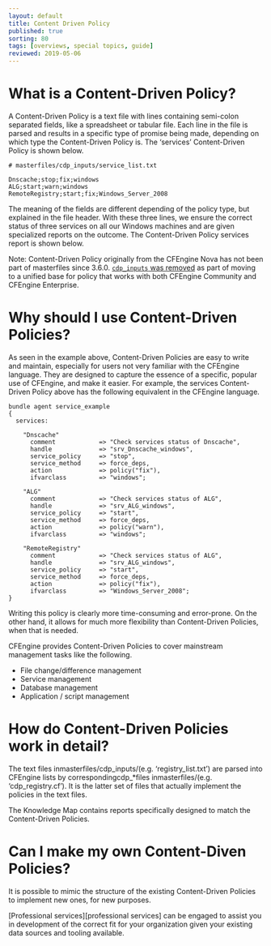 ```yaml
---
layout: default
title: Content Driven Policy
published: true
sorting: 80
tags: [overviews, special topics, guide]
reviewed: 2019-05-06
---
```


# What is a Content-Driven Policy?


A Content-Driven Policy is a text file with lines containing semi-colon
separated fields, like a spreadsheet or tabular file. Each line in the file is
parsed and results in a specific type of promise being made, depending on which
type the Content-Driven Policy is. The ‘services’ Content-Driven Policy is shown
below.

```
# masterfiles/cdp_inputs/service_list.txt

Dnscache;stop;fix;windows
ALG;start;warn;windows
RemoteRegistry;start;fix;Windows_Server_2008
```

The meaning of the fields are different depending of the policy type, but
explained in the file header. With these three lines, we ensure the correct
status of three services on all our Windows machines and are given specialized
reports on the outcome. The Content-Driven Policy services report is shown
below.

Note: Content-Driven Policy originally from the CFEngine Nova has not been part
of masterfiles since 3.6.0. [`cdp_inputs` was removed](https://github.com/cfengine/masterfiles/commit/4d05f6154098624bc042fe02ff7a9d25b7a16b44) as part of moving to a
unified base for policy that works with both CFEngine Community and CFEngine
Enterprise.

# Why should I use Content-Driven Policies?


As seen in the example above, Content-Driven Policies are easy to write and
maintain, especially for users not very familiar with the CFEngine language.
They are designed to capture the essence of a specific, popular use of CFEngine,
and make it easier. For example, the services Content-Driven Policy above has
the following equivalent in the CFEngine language.

```cf3
bundle agent service_example
{
  services:

    "Dnscache"
      comment            => "Check services status of Dnscache",
      handle             => "srv_Dnscache_windows",
      service_policy     => "stop",
      service_method     => force_deps,
      action             => policy("fix"),
      ifvarclass         => "windows";

    "ALG"
      comment            => "Check services status of ALG",
      handle             => "srv_ALG_windows",
      service_policy     => "start",
      service_method     => force_deps,
      action             => policy("warn"),
      ifvarclass         => "windows";

    "RemoteRegistry"
      comment            => "Check services status of ALG",
      handle             => "srv_ALG_windows",
      service_policy     => "start",
      service_method     => force_deps,
      action             => policy("fix"),
      ifvarclass         => "Windows_Server_2008";
}
```

Writing this policy is clearly more time-consuming and error-prone. On the other
hand, it allows for much more flexibility than Content-Driven Policies, when
that is needed.

CFEngine provides Content-Driven Policies to cover mainstream management tasks
like the following.

* File change/difference management
* Service management
* Database management
* Application / script management

# How do Content-Driven Policies work in detail?


The text files inmasterfiles/cdp_inputs/(e.g. ‘registry_list.txt’) are parsed
into CFEngine lists by correspondingcdp_*files inmasterfiles/(e.g.
‘cdp_registry.cf’). It is the latter set of files that actually implement the
policies in the text files.

The Knowledge Map contains reports specifically designed to match the
Content-Driven Policies.

# Can I make my own Content-Diven Policies?


It is possible to mimic the structure of the existing Content-Driven Policies to
implement new ones, for new purposes.

[Professional services][professional services] can be engaged to assist you in
development of the correct fit for your organization given your existing data
sources and tooling available.
